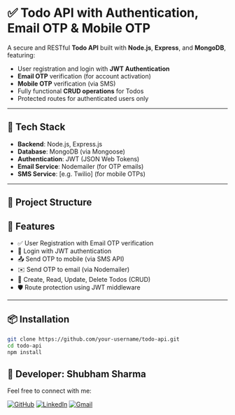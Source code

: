 # ✅ Todo API with Authentication, Email OTP & Mobile OTP

A secure and RESTful **Todo API** built with **Node.js**, **Express**, and **MongoDB**, featuring:

- User registration and login with **JWT Authentication**
- **Email OTP** verification (for account activation)
- **Mobile OTP** verification (via SMS)
- Fully functional **CRUD operations** for Todos
- Protected routes for authenticated users only

---

## 🚀 Tech Stack

- **Backend**: Node.js, Express.js
- **Database**: MongoDB (via Mongoose)
- **Authentication**: JWT (JSON Web Tokens)
- **Email Service**: Nodemailer (for OTP emails)
- **SMS Service**: [e.g. Twilio] (for mobile OTPs)

---

## 📂 Project Structure

## 🔐 Features

- ✅ User Registration with Email OTP verification
- 🔐 Login with JWT authentication
- 📤 Send OTP to mobile (via SMS API)
- ✉️ Send OTP to email (via Nodemailer)
- 🧾 Create, Read, Update, Delete Todos (CRUD)
- 🛡️ Route protection using JWT middleware

---

## 📦 Installation

```bash
git clone https://github.com/your-username/todo-api.git
cd todo-api
npm install
```


## 👤 Developer: Shubham Sharma

Feel free to connect with me:

[![GitHub](https://img.shields.io/badge/GitHub-181717?style=for-the-badge&logo=github&logoColor=white)](https://github.com/Shubhamsharma2002)  [![LinkedIn](https://img.shields.io/badge/LinkedIn-0A66C2?style=for-the-badge&logo=linkedin&logoColor=white)](https://www.linkedin.com/in/shubhamsharma2026/)   [![Gmail](https://img.shields.io/badge/Gmail-D14836?style=for-the-badge&logo=gmail&logoColor=white)](mailto:shubhamjii2002@gmail.com)